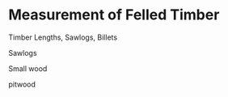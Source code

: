 Measurement of Felled Timber
=============================
Timber Lengths, Sawlogs, Billets

Sawlogs

Small wood

pitwood
